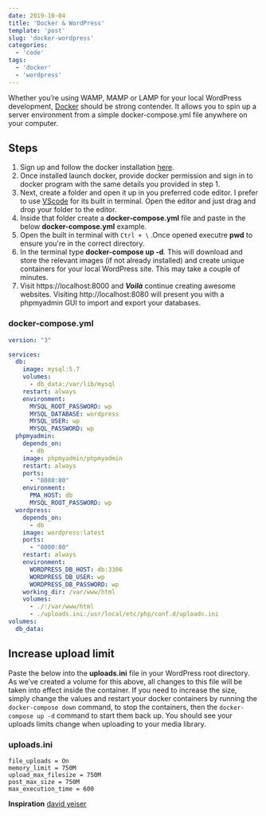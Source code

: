 ```yaml
---
date: 2019-10-04
title: 'Docker & WordPress'
template: 'post'
slug: 'docker-wordpress'
categories:
  - 'code'
tags:
  - 'docker'
  - 'wordpress'
---
```


Whether you’re using WAMP, MAMP or LAMP for your local WordPress development, [Docker](https://www.docker.com/) should be strong contender. It allows you to spin up a server environment from a simple docker-compose.yml file anywhere on your computer.

## Steps

1.  Sign up and follow the docker installation [here](https://www.docker.com/get-started).
2.  Once installed launch docker, provide docker permission and sign in to docker program with the same details you provided in step 1.
3.  Next, create a folder and open it up in you preferred code editor. I prefer to use [VScode](https://code.visualstudio.com/) for its built in terminal. Open the editor and just drag and drop your folder to the editor.
4.  Inside that folder create a **docker-compose.yml** file and paste in the below **docker-compose.yml** example.
5.  Open the built in terminal with `Ctrl + \` .Once opened executre **pwd** to ensure you're in the correct directory.
6.  In the terminal type **docker-compose up -d**. This will download and store the relevant images (if not already installed) and create unique containers for your local WordPress site. This may take a couple of minutes.
7.  Visit https://localhost:8000 and **_Voilà_** continue creating awesome websites. Visiting http://localhost:8080 will present you with a phpmyadmin GUI to import and export your databases.

### docker-compose.yml

```yaml
version: "3"

services:
  db:
    image: mysql:5.7
    volumes:
      - db_data:/var/lib/mysql
    restart: always
    environment:
      MYSQL_ROOT_PASSWORD: wp
      MYSQL_DATABASE: wordpress
      MYSQL_USER: wp
      MYSQL_PASSWORD: wp
  phpmyadmin:
    depends_on:
      - db
    image: phpmyadmin/phpmyadmin
    restart: always
    ports:
      - "8080:80"
    environment:
      PMA_HOST: db
      MYSQL_ROOT_PASSWORD: wp
  wordpress:
    depends_on:
      - db
    image: wordpress:latest
    ports:
      - "8000:80"
    restart: always
    environment:
      WORDPRESS_DB_HOST: db:3306
      WORDPRESS_DB_USER: wp
      WORDPRESS_DB_PASSWORD: wp
    working_dir: /var/www/html
    volumes:
      - ./:/var/www/html
      - ./uploads.ini:/usr/local/etc/php/conf.d/uploads.ini
volumes:
  db_data:
```

## Increase upload limit

Paste the below into the **uploads.ini** file in your WordPress root directory. As we’ve created a volume for this above, all changes to this file will be taken into effect inside the container. If you need to increase the size, simply change the values and restart your docker containers by running the `docker-compose down` command, to stop the containers, then the `docker-compose up -d` command to start them back up. You should see your uploads limits change when uploading to your media library.

### uploads.ini

    file_uploads = On
    memory_limit = 750M
    upload_max_filesize = 750M
    post_max_size = 750M
    max_execution_time = 600

**Inspiration** [david yeiser](https://davidyeiser.com/tutorial/docker-wordpress-theme-setup)